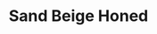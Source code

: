 ---
language: id
layout: product-item
title: Sand Beige Honed
description: Description in &amp; Sand Beige Honed
keyword: keyword in Sand Beige Honed
image: /images/sand-beige-honed.jpg
sub-title: Sand Beige Honed
article-1: Height &#58; 8" <br>Length &#58; 36" <br>Panel &#58; 2" <br>Color &#58; Beige colored with minimal variation
title-right: Sand Beige Honed
article-right: Sand Beige Honed
title-2: Sand Beige Honed
article-2: Sand Beige Honed
article-3: Sand Beige Honed
alt-slide1: Sand Beige Honed
alt-slide2: Sand Beige Honed
alt-slide3: Sand Beige Honed
slide1: /images/sand-beige-honed.jpg
slide2: /images/sand-beige-honed.jpg
slide3: /images/sand-beige-honed.jpg
---